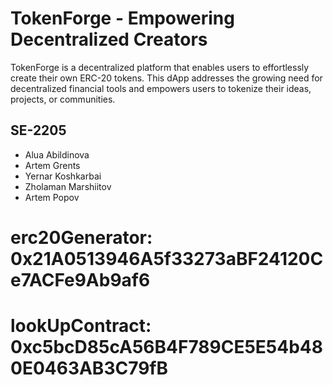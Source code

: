 # TokenForge - Empowering Decentralized Creators
TokenForge is a decentralized platform that enables users to effortlessly create their own ERC-20 tokens. This dApp addresses the growing need for decentralized financial tools and empowers users to tokenize their ideas, projects, or communities.

## SE-2205
- Alua Abildinova
- Artem Grents
- Yernar Koshkarbai
- Zholaman Marshiitov
- Artem Popov
  

# erc20Generator: 0x21A0513946A5f33273aBF24120Ce7ACFe9Ab9af6

# lookUpContract: 0xc5bcD85cA56B4F789CE5E54b480E0463AB3C79fB
